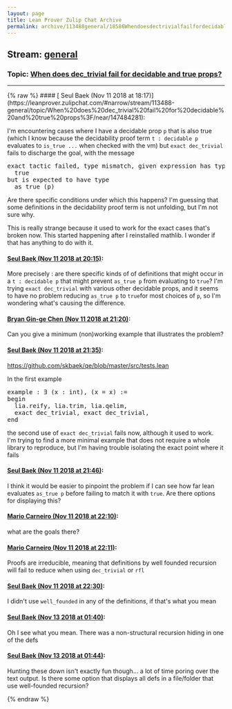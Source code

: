 ```yaml
---
layout: page
title: Lean Prover Zulip Chat Archive 
permalink: archive/113488general/18586Whendoesdectrivialfailfordecidableandtrueprops.html
---
```


## Stream: [general](https://leanprover-community.github.io/archive/113488general/index.html)
### Topic: [When does dec_trivial fail for decidable and true props?](https://leanprover-community.github.io/archive/113488general/18586Whendoesdectrivialfailfordecidableandtrueprops.html)

---

<base href="https://leanprover.zulipchat.com">
{% raw %}
#### [ Seul Baek (Nov 11 2018 at 18:17)](https://leanprover.zulipchat.com/#narrow/stream/113488-general/topic/When%20does%20dec_trivial%20fail%20for%20decidable%20and%20true%20props%3F/near/147484281):
<p>I'm encountering cases where I have a decidable prop <code>p</code> that is also true (which I know because the decidability proof term <code>t : decidable p</code> evaluates to <code>is_true ...</code> when checked with the vm) but <code>exact dec_trivial</code> fails to discharge the goal, with the message </p>
<div class="codehilite"><pre><span></span>exact tactic failed, type mismatch, given expression has type
  true
but is expected to have type
  as_true (p)
</pre></div>


<p>Are there specific conditions under which this happens? I'm guessing that some definitions in the decidability proof term is not unfolding, but I'm not sure why. </p>
<p>This is really strange because it used to work for the exact cases that's broken now. This started happening after I reinstalled mathlib. I wonder if that has anything to do with it.</p>

#### [ Seul Baek (Nov 11 2018 at 20:15)](https://leanprover.zulipchat.com/#narrow/stream/113488-general/topic/When%20does%20dec_trivial%20fail%20for%20decidable%20and%20true%20props%3F/near/147487874):
<p>More precisely : are there specific kinds of of definitions that might occur in a <code>t : decidable p</code>  that might prevent <code>as_true p</code> from evaluating to <code>true</code>?  I'm trying <code>exact dec_trivial</code> with various other decidable props, and it seems to have no problem reducing <code>as_true p</code> to <code>true</code>for most choices of <code>p</code>, so I'm wondering what's causing the difference.</p>

#### [ Bryan Gin-ge Chen (Nov 11 2018 at 21:20)](https://leanprover.zulipchat.com/#narrow/stream/113488-general/topic/When%20does%20dec_trivial%20fail%20for%20decidable%20and%20true%20props%3F/near/147489969):
<p>Can you give a minimum (non)working example that illustrates the problem?</p>

#### [ Seul Baek (Nov 11 2018 at 21:35)](https://leanprover.zulipchat.com/#narrow/stream/113488-general/topic/When%20does%20dec_trivial%20fail%20for%20decidable%20and%20true%20props%3F/near/147490427):
<p><a href="https://github.com/skbaek/qe/blob/master/src/tests.lean" target="_blank" title="https://github.com/skbaek/qe/blob/master/src/tests.lean">https://github.com/skbaek/qe/blob/master/src/tests.lean</a></p>
<p>In the first example </p>
<div class="codehilite"><pre><span></span>example : ∃ (x : int), (x = x) :=
begin
  lia.reify, lia.trim, lia.qelim,
  exact dec_trivial, exact dec_trivial,
end
</pre></div>


<p>the second use of <code>exact dec_trivial</code> fails now, although it used to work. <br>
I'm trying to find a more minimal example that does not require a whole library to reproduce, but I'm having trouble isolating the exact point where it fails</p>

#### [ Seul Baek (Nov 11 2018 at 21:46)](https://leanprover.zulipchat.com/#narrow/stream/113488-general/topic/When%20does%20dec_trivial%20fail%20for%20decidable%20and%20true%20props%3F/near/147490781):
<p>I think it would be easier to pinpoint the problem if I can see how far lean evaluates <code>as_true p</code> before failing to match it with <code>true</code>.  Are there options for displaying this?</p>

#### [ Mario Carneiro (Nov 11 2018 at 22:10)](https://leanprover.zulipchat.com/#narrow/stream/113488-general/topic/When%20does%20dec_trivial%20fail%20for%20decidable%20and%20true%20props%3F/near/147491600):
<p>what are the goals there?</p>

#### [ Mario Carneiro (Nov 11 2018 at 22:11)](https://leanprover.zulipchat.com/#narrow/stream/113488-general/topic/When%20does%20dec_trivial%20fail%20for%20decidable%20and%20true%20props%3F/near/147491631):
<p>Proofs are irreducible, meaning that definitions by well founded recursion will fail to reduce when using <code>dec_trivial</code> or <code>rfl</code></p>

#### [ Seul Baek (Nov 11 2018 at 22:30)](https://leanprover.zulipchat.com/#narrow/stream/113488-general/topic/When%20does%20dec_trivial%20fail%20for%20decidable%20and%20true%20props%3F/near/147492318):
<p>I didn't use <code>well_founded</code> in any of the definitions, if that's what you mean</p>

#### [ Seul Baek (Nov 13 2018 at 01:40)](https://leanprover.zulipchat.com/#narrow/stream/113488-general/topic/When%20does%20dec_trivial%20fail%20for%20decidable%20and%20true%20props%3F/near/147561312):
<p>Oh I see what you mean. There was a non-structural recursion hiding in one of the defs</p>

#### [ Seul Baek (Nov 13 2018 at 01:44)](https://leanprover.zulipchat.com/#narrow/stream/113488-general/topic/When%20does%20dec_trivial%20fail%20for%20decidable%20and%20true%20props%3F/near/147561483):
<p>Hunting these down isn't exactly fun though... a lot of time poring over the text output. Is there some option that displays all defs in a file/folder that use well-founded recursion?</p>


{% endraw %}
